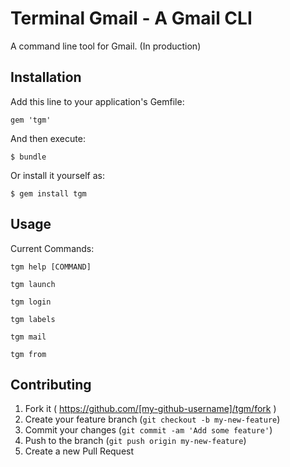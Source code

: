 # Terminal Gmail - A Gmail CLI

A command line tool for Gmail. (In production)

## Installation

Add this line to your application's Gemfile:

    gem 'tgm'

And then execute:

    $ bundle

Or install it yourself as:

    $ gem install tgm

## Usage

Current Commands:

	tgm help [COMMAND]

	tgm launch

	tgm login

	tgm labels

	tgm mail

	tgm from 




## Contributing

1. Fork it ( https://github.com/[my-github-username]/tgm/fork )
2. Create your feature branch (`git checkout -b my-new-feature`)
3. Commit your changes (`git commit -am 'Add some feature'`)
4. Push to the branch (`git push origin my-new-feature`)
5. Create a new Pull Request

